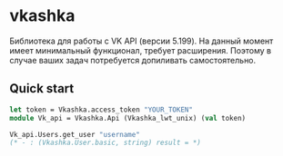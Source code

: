 # vkashka

Библиотека для работы с VK API (версии 5.199). На данный момент имеет минимальный функционал, требует расширения. 
Поэтому в случае ваших задач потребуется допиливать самостоятельно.  

## Quick start

```ocaml
let token = Vkashka.access_token "YOUR_TOKEN"
module Vk_api = Vkashka.Api (Vkashka_lwt_unix) (val token)

Vk_api.Users.get_user "username"
(* - : (Vkashka.User.basic, string) result = *)
```